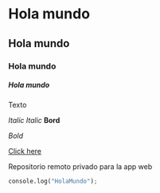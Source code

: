 # Hola mundo
## Hola mundo
### Hola mundo
##### Hola mundo

Texto

*Italic*
_Italic_
**Bord**

_Bold_

[Click here](htttp://github.com)

Repositorio remoto privado para la app web

``` python
console.log("HolaMundo");
```
